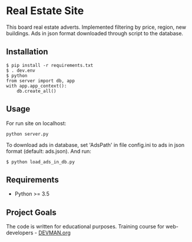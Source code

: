 # Real Estate Site

This board real estate adverts. Implemented filtering by price, region, new buildings.
Ads in json format downloaded through script to the database.

## Installation

```
$ pip install -r requirements.txt
$ . dev.env
$ python
from server import db, app
with app.app_context():
    db.create_all()
```

## Usage

For run site on localhost:
```
python server.py
```
To download ads in database, set 'AdsPath' in file config.ini to ads in json format (default: ads.json).
And run:
```
$ python load_ads_in_db.py
```

## Requirements

- Python >= 3.5

## Project Goals

The code is written for educational purposes. Training course for web-developers - [DEVMAN.org](https://devman.org)
